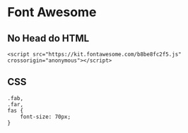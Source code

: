 # Font Awesome

## No Head do HTML
```
<script src="https://kit.fontawesome.com/b8be8fc2f5.js" crossorigin="anonymous"></script>
```

## CSS
```
.fab, 
.far, 
fas {
    font-size: 70px;
}
```
